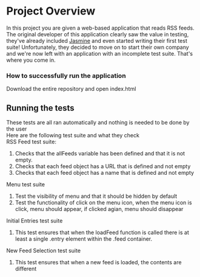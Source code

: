 # Project Overview

In this project you are given a web-based application that reads RSS feeds. The original developer of this application clearly saw the value in testing, they've already included [Jasmine](http://jasmine.github.io/) and even started writing their first test suite! Unfortunately, they decided to move on to start their own company and we're now left with an application with an incomplete test suite. That's where you come in.

### How to successfully run the application
Download the entire repository and open index.html

## Running the tests
These tests are all ran automatically and nothing is needed to be done by the user  <br/>
Here are the following test suite and what they check <br />
RSS Feed test suite: <br />
1) Checks that the allFeeds variable has been defined and that it is not empty. <br />
2) Checks that each feed object has a URL that is defined and not empty <br />
3) Checks that each feed object has a name that is defined and not empty <br />
      
Menu test suite <br />
1) Test the visibility of menu and that it should be hidden by default <br />
2) Test the functionality of click on the menu icon, when the menu icon is click, menu should appear, if clicked agian, menu should disappear <br />

Initial Entries test suite <br />
1) This test ensures that when the loadFeed function is called there is at least a single .entry element within the .feed container. <br />

New Feed Selection test suite <br />
1) This test ensures that when a new feed is loaded, the contents are different <br />
       
